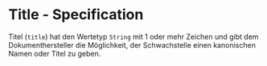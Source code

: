 # Title - Specification

Titel (`title`) hat den Wertetyp `String` mit 1 oder mehr Zeichen und gibt dem Dokumenthersteller die Möglichkeit, der Schwachstelle einen kanonischen Namen oder Titel zu geben.
